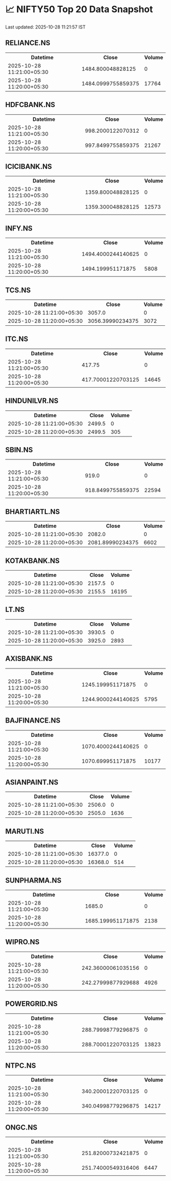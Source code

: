 # 📈 NIFTY50 Top 20 Data Snapshot

Last updated: 2025-10-28 11:21:57 IST

## RELIANCE.NS

<table>
  <tr><th>Datetime</th><th>Close</th><th>Volume</th></tr>
  <tr><td>2025-10-28 11:21:00+05:30</td><td>1484.800048828125</td><td>0</td></tr>
  <tr><td>2025-10-28 11:20:00+05:30</td><td>1484.0999755859375</td><td>17764</td></tr>
</table>

## HDFCBANK.NS

<table>
  <tr><th>Datetime</th><th>Close</th><th>Volume</th></tr>
  <tr><td>2025-10-28 11:21:00+05:30</td><td>998.2000122070312</td><td>0</td></tr>
  <tr><td>2025-10-28 11:20:00+05:30</td><td>997.8499755859375</td><td>21267</td></tr>
</table>

## ICICIBANK.NS

<table>
  <tr><th>Datetime</th><th>Close</th><th>Volume</th></tr>
  <tr><td>2025-10-28 11:21:00+05:30</td><td>1359.800048828125</td><td>0</td></tr>
  <tr><td>2025-10-28 11:20:00+05:30</td><td>1359.300048828125</td><td>12573</td></tr>
</table>

## INFY.NS

<table>
  <tr><th>Datetime</th><th>Close</th><th>Volume</th></tr>
  <tr><td>2025-10-28 11:21:00+05:30</td><td>1494.4000244140625</td><td>0</td></tr>
  <tr><td>2025-10-28 11:20:00+05:30</td><td>1494.199951171875</td><td>5808</td></tr>
</table>

## TCS.NS

<table>
  <tr><th>Datetime</th><th>Close</th><th>Volume</th></tr>
  <tr><td>2025-10-28 11:21:00+05:30</td><td>3057.0</td><td>0</td></tr>
  <tr><td>2025-10-28 11:20:00+05:30</td><td>3056.39990234375</td><td>3072</td></tr>
</table>

## ITC.NS

<table>
  <tr><th>Datetime</th><th>Close</th><th>Volume</th></tr>
  <tr><td>2025-10-28 11:21:00+05:30</td><td>417.75</td><td>0</td></tr>
  <tr><td>2025-10-28 11:20:00+05:30</td><td>417.70001220703125</td><td>14645</td></tr>
</table>

## HINDUNILVR.NS

<table>
  <tr><th>Datetime</th><th>Close</th><th>Volume</th></tr>
  <tr><td>2025-10-28 11:21:00+05:30</td><td>2499.5</td><td>0</td></tr>
  <tr><td>2025-10-28 11:20:00+05:30</td><td>2499.5</td><td>305</td></tr>
</table>

## SBIN.NS

<table>
  <tr><th>Datetime</th><th>Close</th><th>Volume</th></tr>
  <tr><td>2025-10-28 11:21:00+05:30</td><td>919.0</td><td>0</td></tr>
  <tr><td>2025-10-28 11:20:00+05:30</td><td>918.8499755859375</td><td>22594</td></tr>
</table>

## BHARTIARTL.NS

<table>
  <tr><th>Datetime</th><th>Close</th><th>Volume</th></tr>
  <tr><td>2025-10-28 11:21:00+05:30</td><td>2082.0</td><td>0</td></tr>
  <tr><td>2025-10-28 11:20:00+05:30</td><td>2081.89990234375</td><td>6602</td></tr>
</table>

## KOTAKBANK.NS

<table>
  <tr><th>Datetime</th><th>Close</th><th>Volume</th></tr>
  <tr><td>2025-10-28 11:21:00+05:30</td><td>2157.5</td><td>0</td></tr>
  <tr><td>2025-10-28 11:20:00+05:30</td><td>2155.5</td><td>16195</td></tr>
</table>

## LT.NS

<table>
  <tr><th>Datetime</th><th>Close</th><th>Volume</th></tr>
  <tr><td>2025-10-28 11:21:00+05:30</td><td>3930.5</td><td>0</td></tr>
  <tr><td>2025-10-28 11:20:00+05:30</td><td>3925.0</td><td>2893</td></tr>
</table>

## AXISBANK.NS

<table>
  <tr><th>Datetime</th><th>Close</th><th>Volume</th></tr>
  <tr><td>2025-10-28 11:21:00+05:30</td><td>1245.199951171875</td><td>0</td></tr>
  <tr><td>2025-10-28 11:20:00+05:30</td><td>1244.9000244140625</td><td>5795</td></tr>
</table>

## BAJFINANCE.NS

<table>
  <tr><th>Datetime</th><th>Close</th><th>Volume</th></tr>
  <tr><td>2025-10-28 11:21:00+05:30</td><td>1070.4000244140625</td><td>0</td></tr>
  <tr><td>2025-10-28 11:20:00+05:30</td><td>1070.699951171875</td><td>10177</td></tr>
</table>

## ASIANPAINT.NS

<table>
  <tr><th>Datetime</th><th>Close</th><th>Volume</th></tr>
  <tr><td>2025-10-28 11:21:00+05:30</td><td>2506.0</td><td>0</td></tr>
  <tr><td>2025-10-28 11:20:00+05:30</td><td>2505.0</td><td>1636</td></tr>
</table>

## MARUTI.NS

<table>
  <tr><th>Datetime</th><th>Close</th><th>Volume</th></tr>
  <tr><td>2025-10-28 11:21:00+05:30</td><td>16377.0</td><td>0</td></tr>
  <tr><td>2025-10-28 11:20:00+05:30</td><td>16368.0</td><td>514</td></tr>
</table>

## SUNPHARMA.NS

<table>
  <tr><th>Datetime</th><th>Close</th><th>Volume</th></tr>
  <tr><td>2025-10-28 11:21:00+05:30</td><td>1685.0</td><td>0</td></tr>
  <tr><td>2025-10-28 11:20:00+05:30</td><td>1685.199951171875</td><td>2138</td></tr>
</table>

## WIPRO.NS

<table>
  <tr><th>Datetime</th><th>Close</th><th>Volume</th></tr>
  <tr><td>2025-10-28 11:21:00+05:30</td><td>242.36000061035156</td><td>0</td></tr>
  <tr><td>2025-10-28 11:20:00+05:30</td><td>242.27999877929688</td><td>4926</td></tr>
</table>

## POWERGRID.NS

<table>
  <tr><th>Datetime</th><th>Close</th><th>Volume</th></tr>
  <tr><td>2025-10-28 11:21:00+05:30</td><td>288.79998779296875</td><td>0</td></tr>
  <tr><td>2025-10-28 11:20:00+05:30</td><td>288.70001220703125</td><td>13823</td></tr>
</table>

## NTPC.NS

<table>
  <tr><th>Datetime</th><th>Close</th><th>Volume</th></tr>
  <tr><td>2025-10-28 11:21:00+05:30</td><td>340.20001220703125</td><td>0</td></tr>
  <tr><td>2025-10-28 11:20:00+05:30</td><td>340.04998779296875</td><td>14217</td></tr>
</table>

## ONGC.NS

<table>
  <tr><th>Datetime</th><th>Close</th><th>Volume</th></tr>
  <tr><td>2025-10-28 11:21:00+05:30</td><td>251.82000732421875</td><td>0</td></tr>
  <tr><td>2025-10-28 11:20:00+05:30</td><td>251.74000549316406</td><td>6447</td></tr>
</table>

